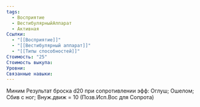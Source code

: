 ```yaml
---
tags:
  - Восприятие
  - ВестибулярныйАппарат
  - Активная
Ссылки:
  - "[[Восприятие]]"
  - "[[Вестибулярный аппарат]]"
  - "[[Типы способностей]]"
Стоимость: "25"
Стоимость выкупа: 
Уровни: 
Связанные навыки:
---
```

Миним Результат броска d20 при сопротивлении эфф: Оглуш; Ошелом; Сбив с ног; Внуж.движ = 10 (Позв.Исп.Вос для Сопрота)